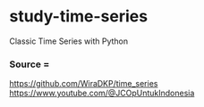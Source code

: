 # study-time-series
Classic Time Series with Python

### Source =
https://github.com/WiraDKP/time_series<br>
https://www.youtube.com/@JCOpUntukIndonesia
